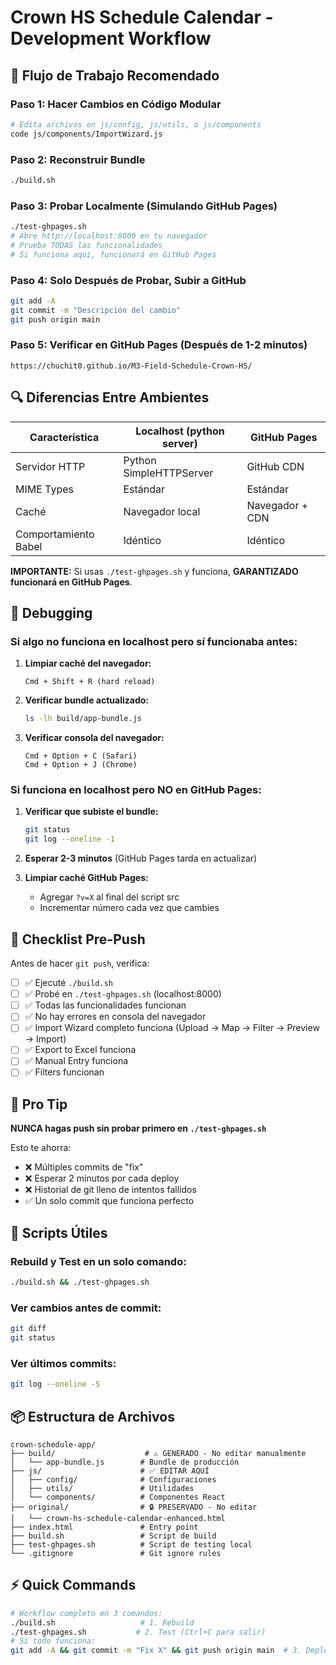# Crown HS Schedule Calendar - Development Workflow

## 🚀 Flujo de Trabajo Recomendado

### Paso 1: Hacer Cambios en Código Modular
```bash
# Edita archivos en js/config, js/utils, o js/components
code js/components/ImportWizard.js
```

### Paso 2: Reconstruir Bundle
```bash
./build.sh
```

### Paso 3: Probar Localmente (Simulando GitHub Pages)
```bash
./test-ghpages.sh
# Abre http://localhost:8000 en tu navegador
# Prueba TODAS las funcionalidades
# Si funciona aquí, funcionará en GitHub Pages
```

### Paso 4: Solo Después de Probar, Subir a GitHub
```bash
git add -A
git commit -m "Descripción del cambio"
git push origin main
```

### Paso 5: Verificar en GitHub Pages (Después de 1-2 minutos)
```
https://chuchit0.github.io/M3-Field-Schedule-Crown-HS/
```

## 🔍 Diferencias Entre Ambientes

| Característica | Localhost (python server) | GitHub Pages |
|----------------|---------------------------|--------------|
| Servidor HTTP | Python SimpleHTTPServer | GitHub CDN |
| MIME Types | Estándar | Estándar |
| Caché | Navegador local | Navegador + CDN |
| Comportamiento Babel | Idéntico | Idéntico |

**IMPORTANTE:** Si usas `./test-ghpages.sh` y funciona, **GARANTIZADO funcionará en GitHub Pages**.

## 🐛 Debugging

### Si algo no funciona en localhost pero sí funcionaba antes:

1. **Limpiar caché del navegador:**
   ```
   Cmd + Shift + R (hard reload)
   ```

2. **Verificar bundle actualizado:**
   ```bash
   ls -lh build/app-bundle.js
   ```

3. **Verificar consola del navegador:**
   ```
   Cmd + Option + C (Safari)
   Cmd + Option + J (Chrome)
   ```

### Si funciona en localhost pero NO en GitHub Pages:

1. **Verificar que subiste el bundle:**
   ```bash
   git status
   git log --oneline -1
   ```

2. **Esperar 2-3 minutos** (GitHub Pages tarda en actualizar)

3. **Limpiar caché GitHub Pages:**
   - Agregar `?v=X` al final del script src
   - Incrementar número cada vez que cambies

## 📝 Checklist Pre-Push

Antes de hacer `git push`, verifica:

- [ ] ✅ Ejecuté `./build.sh`
- [ ] ✅ Probé en `./test-ghpages.sh` (localhost:8000)
- [ ] ✅ Todas las funcionalidades funcionan
- [ ] ✅ No hay errores en consola del navegador
- [ ] ✅ Import Wizard completo funciona (Upload → Map → Filter → Preview → Import)
- [ ] ✅ Export to Excel funciona
- [ ] ✅ Manual Entry funciona
- [ ] ✅ Filters funcionan

## 🎯 Pro Tip

**NUNCA hagas push sin probar primero en `./test-ghpages.sh`**

Esto te ahorra:
- ❌ Múltiples commits de "fix"
- ❌ Esperar 2 minutos por cada deploy
- ❌ Historial de git lleno de intentos fallidos
- ✅ Un solo commit que funciona perfecto

## 🔧 Scripts Útiles

### Rebuild y Test en un solo comando:
```bash
./build.sh && ./test-ghpages.sh
```

### Ver cambios antes de commit:
```bash
git diff
git status
```

### Ver últimos commits:
```bash
git log --oneline -5
```

## 📦 Estructura de Archivos

```
crown-schedule-app/
├── build/                    # ⚠️ GENERADO - No editar manualmente
│   └── app-bundle.js        # Bundle de producción
├── js/                      # ✅ EDITAR AQUÍ
│   ├── config/              # Configuraciones
│   ├── utils/               # Utilidades
│   └── components/          # Componentes React
├── original/                # 🔒 PRESERVADO - No editar
│   └── crown-hs-schedule-calendar-enhanced.html
├── index.html               # Entry point
├── build.sh                 # Script de build
├── test-ghpages.sh          # Script de testing local
└── .gitignore               # Git ignore rules
```

## ⚡ Quick Commands

```bash
# Workflow completo en 3 comandos:
./build.sh                   # 1. Rebuild
./test-ghpages.sh           # 2. Test (Ctrl+C para salir)
# Si todo funciona:
git add -A && git commit -m "Fix X" && git push origin main  # 3. Deploy
```
